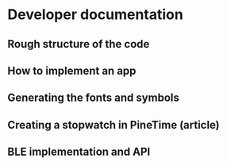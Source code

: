# Developer documentation
## Rough structure of the code
## How to implement an app
## Generating the fonts and symbols
## Creating a stopwatch in PineTime (article)
## BLE implementation and API
